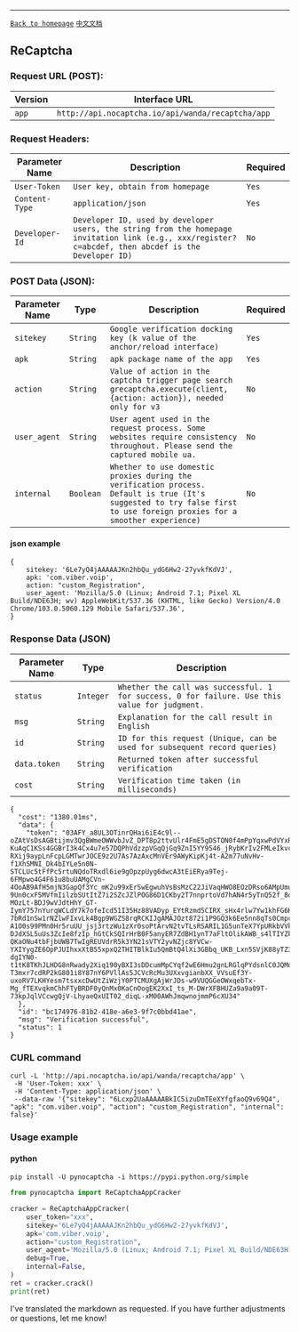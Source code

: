 ------
[`Back to homepage`](en.md)     [`中文文档`](../zh-CN/recaptcha_app.md)

## ReCaptcha

### Request URL (POST):

| Version           | Interface URL                                                |
|-------------------|----------------------------------------------------------|
| `app`             | `http://api.nocaptcha.io/api/wanda/recaptcha/app`      |

### Request Headers:

| Parameter Name    | Description                                                                                                                     | Required |
|----------------|----------------------------------------------------------------------------------------------------------------------|---------|
| `User-Token`   | `User key, obtain from homepage`                                                                                                   | `Yes`   |
| `Content-Type` | `application/json`                                                                                                           | `Yes`   |
| `Developer-Id` | `Developer ID, used by developer users, the string from the homepage invitation link (e.g., xxx/register?c=abcdef, then abcdef is the Developer ID)` | `No`    |

### POST Data (JSON):

| Parameter Name  | Type      | Description                                                                                                                                                           | Required |
|----------------|----------|--------------------------------------------------------------------------------------------------------------------------------------------------------------------|---------|
| `sitekey`      | `String` | `Google verification docking key (k value of the anchor/reload interface)`                                                                                                     | `Yes`   |
| `apk`          | `String` | `apk package name of the app`                                                                                                                                         | `Yes`   |
| `action`       | `String` | `Value of action in the captcha trigger page search grecaptcha.execute(client, {action: action}), needed only for v3`                                                        | `No`    |
| `user_agent`   | `String` | `User agent used in the request process. Some websites require consistency throughout. Please send the captured mobile ua.`                     | `No`    |
| `internal`     | `Boolean`| `Whether to use domestic proxies during the verification process. Default is true (It's suggested to try false first to use foreign proxies for a smoother experience)` | `No`    |

#### json example

```
{
    sitekey: '6Le7yQ4jAAAAAJKn2hbQu_ydG6Hw2-27yvkfKdVJ',
    apk: 'com.viber.voip',
    action: "custom_Registration",
    user_agent: 'Mozilla/5.0 (Linux; Android 7.1; Pixel XL Build/NDE63H; wv) AppleWebKit/537.36 (KHTML, like Gecko) Version/4.0 Chrome/103.0.5060.129 Mobile Safari/537.36',
}
```

### Response Data (JSON)

| Parameter Name  | Type      | Description                                         |
|----------------|----------|----------------------------------------------------|
| `status`       | `Integer`| `Whether the call was successful. 1 for success, 0 for failure. Use this value for judgment.` |
| `msg`          | `String` | `Explanation for the call result in English`          |
| `id`           | `String` | `ID for this request (Unique, can be used for subsequent record queries)`           |
| `data.token`   | `String` | `Returned token after successful verification`          |
| `cost`         | `String` | `Verification time taken (in milliseconds)`               |

```
{
  "cost": "1380.01ms",
  "data": {
    "token": "03AFY_a8UL3OTinrQHai6iE4c9l--oZAtVsDsAGBtijmv3QgBWmeOWWvbJvZ_DPT8p2ttvUlr4FmE5gDSTON0f4mPpYqxwPdVYxRbC0nmLuZJ0k9UmOjiK4HgUShuFu4RL7w1hyoFQ1YbUpLtW-KuAqC1KSs4GGBrI3k4Cx4u7e57DQPhVdzzpVGqQjGq9ZnI5YY9546_jRybKrIv2FMLeIkvcOJnCPUTnUREewSn7VO1bCvpdAP3Wj8DoH8jtv-RXij9aypLnFcpLGMTwrJOCE9z2U7As7AzAxcMnVEr9AWyKipKj4t-A2m77uNvHv-f1XhSMNI_Dk4bIYLe5n0N-STCLUc5tFfPc5rtuNQdoTRxdl6ie9gOpzpUyg6dwcA3tEiERya9Tej-6FMpwo4G4F61u8buUAMgCVn-4OoAB9AfH5mjN3GapQf3Yc_mK2u99xErSwEgwuhVsBsMzC22JiVaqHWO8EOzDRso6AMpUmuZw27b3Kl8IhFH1OiIL9WdfMfEXtEDgUFZxL085MxyS_mv5iGDbcxLkXN5PupgT2ieoQ8grbHsbHWF1-9Un0cxF5MVfmIilzbSUtItZ7i2SZcJZlPOG86D1CKby2T7nnprtoVd7hAN4r5yTnQ52f_8oShEKd3n0ArHsfti4TXPuVgafP8jp4uIkgK3YDlF2QvnnuGeEq58dZ91nllOQOBnzc_GiNLvd1h8XrZxexZ2eI_LDueF2p4uSWQBDLXloHV_2lmDf5QsDcUJy46JyhlehLK-MOzLt-BDJ9wVJdtHhY_GT-IymY757nYurqWCLdY7k7ofeIcd51I35Hz88VADyp_EYtRzmd5CIRX_sHx4rlw7Yw1khFG6Ktw-7bRd1nSw1rNZlwFIxvLk4Bgp9WGZS8rqRCKIJgAMAJOzt872i1P9GQ3k6Ee5nn8qTs0CmpckzrvqJLzexQfM69G-A1O0s99PMn0Hr5ruUU_jsj3rtzWu1zXr0soPtArvN2tvTLsRSARIL1G5unTeX7YpURkbVVkmaa08oqpR7eIFVO7I7SZ99jk-DJdXSL5uUs3ZcIe8fzIp_hGtCkSQIrHrB0F5anyER7ZdBH1ynT7aFltOlikAWB_s4lTIYZk7VDUrrwKOSMI3SMHus7BxKZNanhTO34c_9s62t9FRrLaiQfTXy4ZUlCgVAkWt1f_6lrRwj9VZDQRiplJQwIIDpT2jhXrgGLdqIjOBtJ2Doy3Gx4dkpPCuquqhnzyvFCEJdyG-QKaONu4tbFjbUWB7TwIgREUVdrR5k3YN21sVTY2yvNZjc8YVCw-YXIYygZE6OpPJUIhxxXtB55xpxQ2THITBlkIu5QmBtQ4lXi3GBbq_UKB_Lxn5SVjK88yTZ3TD3m8nfH4WDdb4c36Ff4lpGEEIsZtS7U11FqTGu_xv-dgIYN0-t1tK8TKhJLHDG8nRwady2Xiq190yBXI3sDDcumMpCYqf2wE6Hmu2gnLRGlqPYdsnlC0JQMoeUTHhdEBslQb4iPV_0azLHp_kCEZvYZYalmyIibmmI2O9qY9gROUHt7NRLl_-T3mxr7cdRP2kG801i8Y87nY6PVllAs5JCVcRcMu3UXxvgianbXX_VVsuEf3Y-uxoRV7LKHYesm7tsxxcDwUtZiWzjY0PTCMUXgAjWrJDs-w9VUQGGeOWxqebTx-Mg_fTEXvqkmChhFTyBRDF0yQnMx0KaCnOogEK2XxI_ts_M-DWrXFBHUZa9a9a09T-73kpJqlVCcwgQjV-LhyaeQxUIT02_diqL-xM00AWhJmqwnojmmP6cXU34"
  },
  "id": "bc174976-81b2-418e-a6e3-9f7c0bbd41ae",
  "msg": "Verification successful",
  "status": 1
}
```

### CURL command

```
curl -L 'http://api.nocaptcha.io/api/wanda/recaptcha/app' \
 -H 'User-Token: xxx' \
 -H 'Content-Type: application/json' \
 --data-raw '{"sitekey": "6Lcxp2UaAAAAABkIC5izuDmTEeXYfgfaoQ9v69Q4", "apk": "com.viber.voip", "action": "custom_Registration", "internal": false}' 
```

### Usage example

#### python

```shell
pip install -U pynocaptcha -i https://pypi.python.org/simple
```

```python
from pynocaptcha import ReCaptchaAppCracker

cracker = ReCaptchaAppCracker(
    user_token="xxx",
    sitekey='6Le7yQ4jAAAAAJKn2hbQu_ydG6Hw2-27yvkfKdVJ',
    apk='com.viber.voip',
    action="custom_Registration",
    user_agent='Mozilla/5.0 (Linux; Android 7.1; Pixel XL Build/NDE63H; wv) AppleWebKit/537.36 (KHTML, like Gecko) Version/4.0 Chrome/103.0.5060.129 Mobile Safari/537.36',
    debug=True,
    internal=False,
)
ret = cracker.crack()
print(ret)
```

I've translated the markdown as requested. If you have further adjustments or questions, let me know!
